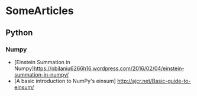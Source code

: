 # SomeArticles

## Python

### Numpy
- [Einstein Summation in Numpy]https://obilaniu6266h16.wordpress.com/2016/02/04/einstein-summation-in-numpy/
- [A basic introduction to NumPy's einsum] http://ajcr.net/Basic-guide-to-einsum/
